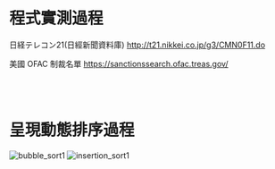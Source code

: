 # 程式實測過程
日経テレコン21(日經新聞資料庫) http://t21.nikkei.co.jp/g3/CMN0F11.do

美國 OFAC 制裁名單 https://sanctionssearch.ofac.treas.gov/

<br><br/>

# 呈現動態排序過程
![bubble_sort1](https://user-images.githubusercontent.com/66252302/125820452-8ea8ee45-540e-4814-870e-bfe8fba89146.gif)
![insertion_sort1](https://user-images.githubusercontent.com/66252302/125820480-c1bd0f95-273a-45c9-a4cf-09505a921190.gif)

